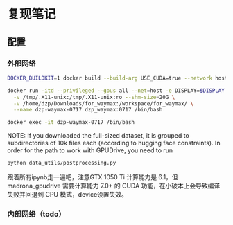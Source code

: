 # 复现笔记
## 配置
### 外部网络
```sh
DOCKER_BUILDKIT=1 docker build --build-arg USE_CUDA=true --network host --tag dzp_waymax:0717 --progress=plain .

docker run -itd --privileged --gpus all --net=host -e DISPLAY=$DISPLAY \
  -v /tmp/.X11-unix:/tmp/.X11-unix:ro --shm-size=20G \
  -v /home/dzp/Downloads/for_waymax:/workspace/for_waymax/ \
  --name dzp-waymax-0717 dzp_waymax:0717 /bin/bash

docker exec -it dzp-waymax-0717 /bin/bash
```
NOTE: If you downloaded the full-sized dataset, it is grouped to subdirectories of 10k files each (according to hugging face constraints). In order for the path to work with GPUDrive, you need to run
```sh
python data_utils/postprocessing.py
```
跟着所有ipynb走一遍吧，注意GTX 1050 Ti 计算能力是 6.1，但 madrona_gpudrive 需要计算能力 7.0+ 的 CUDA 功能，在小破本上会导致编译失败并回退到 CPU 模式，device设置失效。

### 内部网络（todo）
